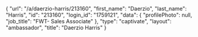 {
    "url": "\/a\/daerzio-harris\/213160",
    "first_name": "Daerzio",
    "last_name": "Harris",
    "id": "213160",
    "login_id": "1759121",
    "data": {
        "profilePhoto": null,
        "job_title": "FWT- Sales Associate"
    },
    "type": "captivate",
    "layout": "ambassador",
    "title": "Daerzio Harris"
}